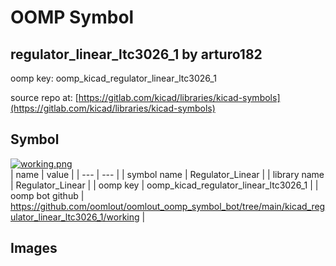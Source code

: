 # OOMP Symbol  
## regulator_linear_ltc3026_1  by arturo182  
  
oomp key: oomp_kicad_regulator_linear_ltc3026_1  
  
source repo at: [https://gitlab.com/kicad/libraries/kicad-symbols](https://gitlab.com/kicad/libraries/kicad-symbols)  
## Symbol  
  
[![working.png](working_600.png)](working.png)  
| name | value | 
| --- | --- | 
| symbol name | Regulator_Linear | 
| library name | Regulator_Linear | 
| oomp key | oomp_kicad_regulator_linear_ltc3026_1 | 
| oomp bot github | https://github.com/oomlout/oomlout_oomp_symbol_bot/tree/main/kicad_regulator_linear_ltc3026_1/working | 
## Images  
